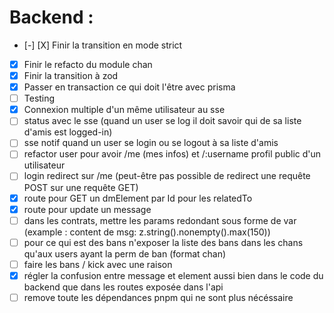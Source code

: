 # Backend :
- [-] [X] Finir la transition en mode strict
- [X] Finir le refacto du module chan
- [X] Finir la transition à zod
- [X] Passer en transaction ce qui doit l'être avec prisma
- [ ] Testing
- [X] Connexion multiple d'un même utilisateur au sse
- [ ] status avec le sse (quand un user se log il doit savoir qui de sa liste d'amis est logged-in)
- [ ] sse notif quand un user se login ou se logout à sa liste d'amis
- [ ] refactor user pour avoir /me (mes infos) et /:username profil public d'un utilisateur
- [ ] login redirect sur /me (peut-être pas possible de redirect une requête POST sur une requête GET)
- [X] route pour GET un dmElement par Id pour les relatedTo
- [X] route pour update un message
- [ ] dans les contrats, mettre les params redondant sous forme de var (example : content de msg: z.string().nonempty().max(150))
- [ ] pour ce qui est des bans n'exposer la liste des bans dans les chans qu'aux users ayant la perm de ban (format chan)
- [ ] faire les bans / kick avec une raison
- [X] régler la confusion entre message et element aussi bien dans le code du backend que dans les routes exposée dans l'api
- [ ] remove toute les dépendances pnpm qui ne sont plus nécéssaire
